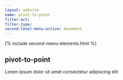 ```yaml
---
layout: website
name: pivot-to-point 
filter-act: 
filter-type: 
second-level-menu-active: movement
---
```


{% include second-menu-elements.html %}

<main class="page-content">
  <div class="text-container">
    <h2>pivot-to-point</h2>
    <p>Lorem ipsum dolor sit amet consectetur adipiscing elit</p>
  </div>
</main>
